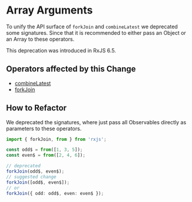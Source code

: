 # Array Arguments

To unify the API surface of `forkJoin` and `combineLatest` we deprecated some signatures.
Since that it is recommended to either pass an Object or an Array to these operators.

<div class="alert is-important">
    <span>
        This deprecation was introduced in RxJS 6.5.
    </span>
</div>

## Operators affected by this Change

- [combineLatest](/api/index/function/combineLatest)
- [forkJoin](/api/index/function/forkJoin)

## How to Refactor

We deprecated the signatures, where just pass all Observables directly as parameters to these operators.

```ts
import { forkJoin, from } from 'rxjs';

const odd$ = from([1, 3, 5]);
const even$ = from([2, 4, 6]);

// deprecated
forkJoin(odd$, even$);
// suggested change
forkJoin([odd$, even$]);
// or
forkJoin({ odd: odd$, even: even$ });
```
